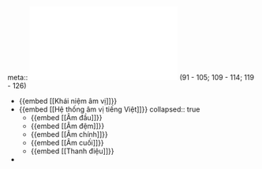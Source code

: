meta:: ![Giáo-trình-Cơ-sở-ngôn-ngữ-học-và-tiếng-Việt_-Phần-1.pdf](../assets/Giáo-trình-Cơ-sở-ngôn-ngữ-học-và-tiếng-Việt_-Phần-1_1015229_(1)_1675200313116_0.pdf) (91 - 105; 109 - 114; 119 - 126)

- {{embed [[Khái niệm âm vị]]}}
- {{embed [[Hệ thống âm vị tiếng Việt]]}}
  collapsed:: true
	- {{embed [[Âm đầu]]}}
	- {{embed [[Âm đệm]]}}
	- {{embed [[Âm chính]]}}
	- {{embed [[Âm cuối]]}}
	- {{embed [[Thanh điệu]]}}
-